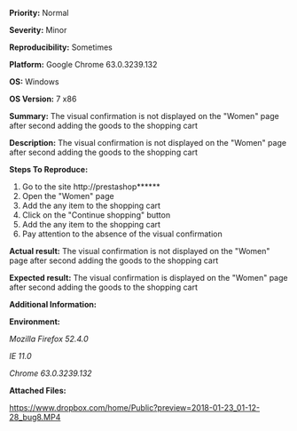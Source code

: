 **Priority:** Normal

**Severity:** Minor

**Reproducibility:** Sometimes

**Platform:** Google Chrome 63.0.3239.132

**OS:** Windows

**OS Version:** 7 x86

**Summary:** The visual confirmation is not displayed on the "Women" page after second adding the goods to the shopping cart

**Description:** The visual confirmation is not displayed on the "Women" page after second adding the goods to the shopping cart

**Steps To Reproduce:**

1. Go to the site http://prestashop******
2. Open the "Women" page
3. Add the any item to the shopping cart
4. Click on the "Continue shopping" button
5. Add the any item to the shopping cart
6. Pay attention to the absence of the visual confirmation

**Actual result:** The visual confirmation is not displayed on the "Women" page after second adding the goods to the shopping cart

**Expected result:** The visual confirmation is displayed on the "Women" page after second adding the goods to the shopping cart

**Additional Information:**

**Environment:**

*Mozilla Firefox 52.4.0*

*IE 11.0*

*Chrome 63.0.3239.132*

**Attached Files:**

https://www.dropbox.com/home/Public?preview=2018-01-23_01-12-28_bug8.MP4

